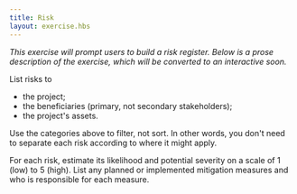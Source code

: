 ```yaml
---
title: Risk
layout: exercise.hbs
---
```


*This exercise will prompt users to build a risk register. Below is a prose description of the exercise, which will be converted to an interactive soon.* 

List risks to    
* the project;
* the beneficiaries (primary, not secondary stakeholders);
* the project's assets.

Use the categories above to filter, not sort. In other words, you don't need to separate each risk according to where it might apply.

For each risk, estimate its likelihood and potential severity on a scale of 1 (low) to 5 (high). List any planned or implemented mitigation measures and who is responsible for each measure.
